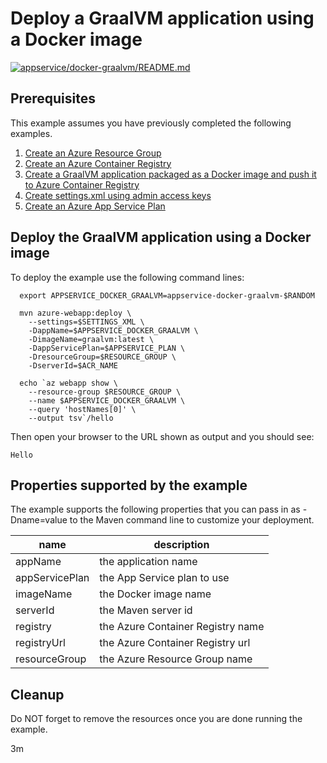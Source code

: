 
# Deploy a GraalVM application using a Docker image

[![appservice/docker-graalvm/README.md](https://github.com/Azure-Samples/java-on-azure-examples/actions/workflows/appservice_docker-graalvm_README_md.yml/badge.svg)](https://github.com/Azure-Samples/java-on-azure-examples/actions/workflows/appservice_docker-graalvm_README_md.yml)

## Prerequisites

This example assumes you have previously completed the following examples.

1. [Create an Azure Resource Group](../../../general/group/create/README.md)
1. [Create an Azure Container Registry](../../../containers/acr/create/README.md)
1. [Create a GraalVM application packaged as a Docker image and push it to Azure Container Registry](../../../acr/graalvm/README.md)
1. [Create settings.xml using admin access keys](../../../containers/acr/create-settings-xml/README.md)
1. [Create an Azure App Service Plan](../create-plan/README.md)

## Deploy the GraalVM application using a Docker image

<!-- workflow.cron(0 7 * * 1) -->
<!-- workflow.include(../../acr/graalvm/README.md) -->
<!-- workflow.include(../../acr/create-settings-xml/README.md) -->
<!-- workflow.include(../create-plan/README.md) -->

<!-- workflow.run() 

cd appservice/docker-graalvm

  -->

To deploy the example use the following command lines:

```shell
  export APPSERVICE_DOCKER_GRAALVM=appservice-docker-graalvm-$RANDOM

  mvn azure-webapp:deploy \
    --settings=$SETTINGS_XML \
    -DappName=$APPSERVICE_DOCKER_GRAALVM \
    -DimageName=graalvm:latest \
    -DappServicePlan=$APPSERVICE_PLAN \
    -DresourceGroup=$RESOURCE_GROUP \
    -DserverId=$ACR_NAME

  echo `az webapp show \
    --resource-group $RESOURCE_GROUP \
    --name $APPSERVICE_DOCKER_GRAALVM \
    --query 'hostNames[0]' \
    --output tsv`/hello
```

<!-- workflow.run() 

sleep 180
cd ../..

  -->

Then open your browser to the URL shown as output and you should see:

```text
Hello
```

<!-- workflow.directOnly()

export RESULT=$(az webapp show --resource-group $RESOURCE_GROUP --name $APPSERVICE_DOCKER_GRAALVM --output tsv --query state)
if [[ "$RESULT" != Running ]]; then
  echo 'Web application is NOT running'
  az group delete --name $RESOURCE_GROUP --yes || true
  exit 1
fi

export URL=https://$(az webapp show --resource-group $RESOURCE_GROUP --name $APPSERVICE_DOCKER_GRAALVM --output tsv --query defaultHostName)/hello
export RESULT=$(curl $URL)

az group delete --name $RESOURCE_GROUP --yes || true

if [[ "$RESULT" != *"Hello"* ]]; then
  echo "Response did not contain 'Hello'"
  exit 1
fi

  -->

## Properties supported by the example

The example supports the following properties that you can pass in as -Dname=value
to the Maven command line to customize your deployment.

| name                   | description                       |
|------------------------|-----------------------------------|
| appName                | the application name              |
| appServicePlan         | the App Service plan to use       |
| imageName              | the Docker image name             |
| serverId               | the Maven server id               |
| registry               | the Azure Container Registry name |
| registryUrl            | the Azure Container Registry url  |
| resourceGroup          | the Azure Resource Group name     |

## Cleanup

Do NOT forget to remove the resources once you are done running the example.

3m
